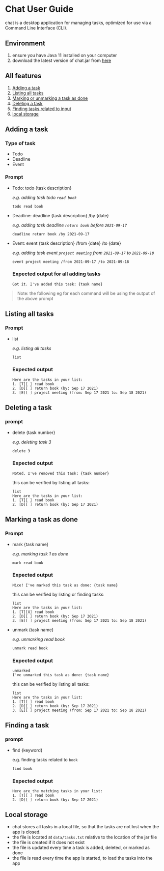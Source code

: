 # Chat User Guide

chat is a desktop application for managing tasks, optimized for use via a Command Line Interface (CLI). 

## Environment

1. ensure you have Java 11 installed on your computer
2. download the latest version of chat.jar from [here](https://github.com/SeaHogs/ip/releases/download/A-Release/Chat.jar)

## All features

1. [Adding a task](#adding-a-task)
2. [Listing all tasks](#listing-all-tasks)
3. [Marking or unmarking a task as done](#marking-a-task-as-done)
4. [Deleting a task](#deleting-a-task)
5. [Finding tasks related to input](#finding-a-task)
6. [local storage](#local-storage)


## Adding a task
### Type of task
- Todo
- Deadline
- Event

### Prompt
- Todo: todo {task description}

    _e.g. adding task todo `read book`_
    ```
    todo read book
    ```

- Deadline: deadline {task description} /by {date}

    _e.g. adding task deadline `return book` before `2021-09-17`_
    ```
    deadline return book /by 2021-09-17
    ```
  
- Event: event {task description} /from {date} /to {date}

    _e.g. adding task event `project meeting` from `2021-09-17` to `2021-09-18`_
    ```
    event project meeting /from 2021-09-17 /to 2021-09-18
    ```
  ### Expected output for all adding tasks
    ```
    Got it. I've added this task: {task name}
    ```
> Note: the following eg for each command will be using the output of the above prompt

## Listing all tasks
### Prompt
- list

    _e.g. listing all tasks_
    ```
    list
    ```
  ### Expected output
    ```
    Here are the tasks in your list:
    1. [T][ ] read book
    2. [D][ ] return book (by: Sep 17 2021)
    3. [E][ ] project meeting (from: Sep 17 2021 to: Sep 18 2021)
    ```

## Deleting a task
### prompt
- delete {task number}

    _e.g. deleting task 3_
    ```
    delete 3
    ```
    ### Expected output
    ```
    Noted. I've removed this task: {task number}
    ```
    this can be verified by listing all tasks:
    ```
    list
    Here are the tasks in your list:
    1. [T][ ] read book
    2. [D][ ] return book (by: Sep 17 2021)
    ```

## Marking a task as done
### Prompt
- mark {task name}

    _e.g. marking task 1 as done_
    ```
    mark read book
    ```
  ### Expected output
    ```
    Nice! I've marked this task as done: {task name}
    ```
    this can be verified by listing or finding tasks:
  ```
  list
  Here are the tasks in your list:
  1. [T][X] read book
  2. [D][ ] return book (by: Sep 17 2021)
  3. [E][ ] project meeting (from: Sep 17 2021 to: Sep 18 2021)
  ```

- unmark {task name}

  _e.g. unmarking read book_
  ```
  unmark read book
  ```
  ### Expected output
  ```
  unmarked 
  I've unmarked this task as done: {task name}
  ```
  this can be verified by listing all tasks:
  ```
  list
  Here are the tasks in your list:
  1. [T][ ] read book
  2. [D][ ] return book (by: Sep 17 2021)
  3. [E][ ] project meeting (from: Sep 17 2021 to: Sep 18 2021)
  ```

## Finding a task
### prompt
- find {keyword}

    e.g. finding tasks related to `book`
    ```
    find book
    ```
  ### Expected output
    ```
    Here are the matching tasks in your list:
    1. [T][ ] read book
    2. [D][ ] return book (by: Sep 17 2021)
    ```

## Local storage
- chat stores all tasks in a local file, so that the tasks are not lost when the app is closed.
- the file is located at `data/tasks.txt` relative to the location of the jar file
- the file is created if it does not exist
- the file is updated every time a task is added, deleted, or marked as done
- the file is read every time the app is started, to load the tasks into the app